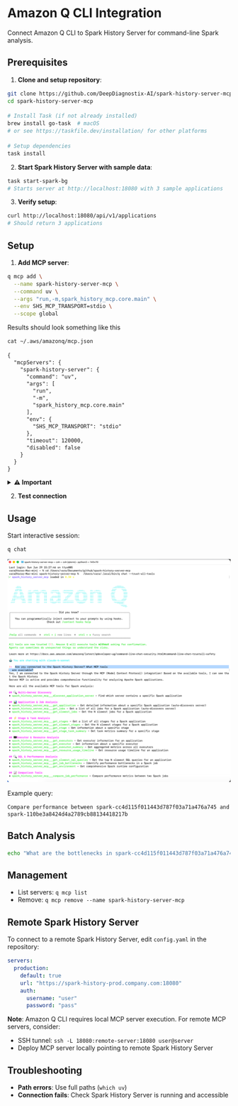 # Amazon Q CLI Integration

Connect Amazon Q CLI to Spark History Server for command-line Spark analysis.

## Prerequisites

1. **Clone and setup repository**:
```bash
git clone https://github.com/DeepDiagnostix-AI/spark-history-server-mcp.git
cd spark-history-server-mcp

# Install Task (if not already installed)
brew install go-task  # macOS
# or see https://taskfile.dev/installation/ for other platforms

# Setup dependencies
task install
```

2. **Start Spark History Server with sample data**:
```bash
task start-spark-bg
# Starts server at http://localhost:18080 with 3 sample applications
```

3. **Verify setup**:
```bash
curl http://localhost:18080/api/v1/applications
# Should return 3 applications
```

## Setup

1. **Add MCP server**:
```bash
q mcp add \
  --name spark-history-server-mcp \
  --command uv \
  --args "run,-m,spark_history_mcp.core.main" \
  --env SHS_MCP_TRANSPORT=stdio \
  --scope global
```

Results should look something like this
```
cat ~/.aws/amazonq/mcp.json

{
  "mcpServers": {
    "spark-history-server": {
      "command": "uv",
      "args": [
        "run",
        "-m",
        "spark_history_mcp.core.main"
      ],
      "env": {
        "SHS_MCP_TRANSPORT": "stdio"
      },
      "timeout": 120000,
      "disabled": false
    }
  }
}
```

<details>
<summary><strong>⚠️ Important</strong></summary>

- In order for the MCP server to load, q cli needs to be in your local repository path.
- If you want to use the tools outside of this repository path, you need to run:
  ```bash
  q mcp add \
  --name spark-history-server-mcp \
  --command /Users/username/.local/bin/uv \
  --args "run,--project,/<Users/username>/spark-history-server-mcp,-m,spark_history_mcp.core.main" \
  --scope global
  ```
- Replace `/Users/username/.local/bin/uv` with output of `which uv`
- Replace `/Users/username/spark-history-server-mcp` with your actual repository path
</details>

2. **Test connection**

## Usage

Start interactive session:
```bash
q chat
```

![amazon-q-cli](amazon-q-cli.png)

Example query:
```
Compare performance between spark-cc4d115f011443d787f03a71a476a745 and spark-110be3a8424d4a2789cb88134418217b
```

## Batch Analysis
```bash
echo "What are the bottlenecks in spark-cc4d115f011443d787f03a71a476a745?" | q chat --trust-all-tools
```

## Management
- List servers: `q mcp list`
- Remove: `q mcp remove --name spark-history-server-mcp`

## Remote Spark History Server

To connect to a remote Spark History Server, edit `config.yaml` in the repository:

```yaml
servers:
  production:
    default: true
    url: "https://spark-history-prod.company.com:18080"
    auth:
      username: "user"
      password: "pass"
```

**Note**: Amazon Q CLI requires local MCP server execution. For remote MCP servers, consider:
- SSH tunnel: `ssh -L 18080:remote-server:18080 user@server`
- Deploy MCP server locally pointing to remote Spark History Server

## Troubleshooting
- **Path errors**: Use full paths (`which uv`)
- **Connection fails**: Check Spark History Server is running and accessible
